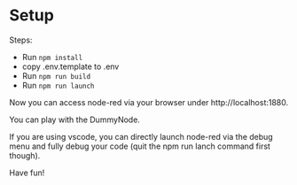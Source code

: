 # Setup

Steps:
* Run `npm install`
* copy .env.template to .env
* Run `npm run build`
* Run `npm run launch`

Now you can access node-red via your browser under http://localhost:1880.

You can play with the DummyNode.

If you are using vscode, you can directly launch node-red via the debug menu and fully debug your code (quit the npm run lanch command first though).

Have fun!
